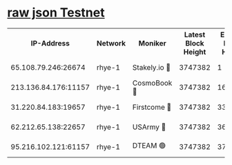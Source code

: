
[raw json Testnet](https://rpc-check.quickt.stavr.tech/quickt/rpc-quickt-result.json)
=


<table><tr><th>IP-Address</th><th>Network</th><th>Moniker</th><th>Latest Block Height</th><th>Earliest Block Height</th><th>Catching Up</th><th>Tx Index</th><th>Voting Power</th><th>Scan Time</th></tr><tr><td>65.108.79.246:26674</td><td>rhye-1</td><td>Stakely.io 🔴</td><td>3747382</td><td>1</td><td>False</td><td>on</td><td>10</td><td>2023-12-25T08:38:57.214472936UTC</td></tr><tr><td>213.136.84.176:11157</td><td>rhye-1</td><td>CosmoBook 🔴</td><td>3747382</td><td>1674001</td><td>False</td><td>off</td><td>1528057</td><td>2023-12-25T08:39:16.459095357UTC</td></tr><tr><td>31.220.84.183:19657</td><td>rhye-1</td><td>Firstcome 🔴</td><td>3747382</td><td>3395933</td><td>False</td><td>off</td><td>732206</td><td>2023-12-25T08:38:56.880893867UTC</td></tr><tr><td>62.212.65.138:22657</td><td>rhye-1</td><td>USArmy 🔴</td><td>3747382</td><td>3621001</td><td>False</td><td>on</td><td>7920</td><td>2023-12-25T08:38:56.594075602UTC</td></tr><tr><td>95.216.102.121:61157</td><td>rhye-1</td><td>DTEAM 🟢</td><td>3747382</td><td>3747001</td><td>False</td><td>on</td><td>0</td><td>2023-12-25T08:38:57.565523104UTC</td></tr></table>
